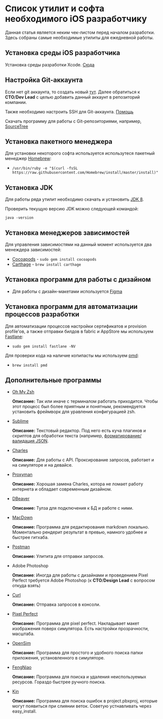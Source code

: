 # Список утилит и софта необходимого iOS разработчику
Данная статья является неким чек-листом перед началом разработки. Здесь собраны самые необходимые утилиты для ежедневной работы. 

## Установка среды iOS разработчика

Установка среды разработки Xcode. [Сюда](https://developer.apple.com/download/)

## Настройка Git-аккаунта

Если нет git аккаунта, то создать новый [тут](https://github.com/). Далее обратиться к **CTO**/**Dev Lead** с целью добавить данный аккаунт в репозиторий компании.

Также необходимо настроить SSH для Git-аккаунта. [Помощь](https://help.github.com/categories/ssh/)

Скачать программу для работы с Git-репозиториями, например, [SourceTree](https://www.sourcetreeapp.com)

## Установка пакетного менеджера
Для установки некоторого софта используется использутеся пакетный менеджер [Homebrew](https://brew.sh):

- ```/usr/bin/ruby -e "$(curl -fsSL https://raw.githubusercontent.com/Homebrew/install/master/install)"```

## Установка JDK
Для работы ряда утилит необходимо скачать и установить [JDK 8](http://www.oracle.com/technetwork/java/javase/downloads/jdk8-downloads-2133151.html).

Проверить текущую версию JDK можно следующей командой:

```
java -version
```

## Установка менеджеров зависимостей

Для управления зависимостями на данный момент используется два менеждера зависимостей:

- [Cocoapods](https://cocoapods.org) - ```sudo gem install cocoapods```
- [Carthage](https://github.com/Carthage/Carthage#quick-start) - ```brew install carthage```

## Установка программ для работы с дизайном

- Для работы с дизайн-макетами используется [Figma](https://www.figma.com/downloads/)

## Установка программ для автоматизации процессов разработки
Для автоматизации процессов настройки сертификатов и provision profile'ов, а также отправки билдов в fabric и AppStore мы используем [Fastlane](https://docs.fastlane.tools):

- ```sudo gem install fastlane -NV```

Для проверки кода на наличие копипасты мы используем [pmd](https://pmd.github.io):

- ```brew install pmd```

## Дополнительные программы

- [Oh My Zsh](https://github.com/robbyrussell/oh-my-zsh)

  **Описание:** Так или иначе с терминалом работать приходится. Чтобы этот процесс был более приятным и понятным, рекомендуется установить фреймворк для уравления конфигурацией zsh.

 
- [Sublime](http://www.sublimetext.com/3)

  **Описание:** Текстовый редактор. Под него есть куча плагинов и скриптов для обработки текста (например, [форматирование/валидация JSON](https://github.com/dzhibas/SublimePrettyJson).


- [Charles](https://www.charlesproxy.com/) 
 
  **Описание:** Для работы с API. Проксирование запросов, работает и на симуляторе и на девайсе.  
  
  
- [Proxyman](https://github.com/ProxymanApp/Proxyman)

  **Описание:** Хорошая замена Charles, котора не ломает работу интернета и обладает современным дизайном.
  
  
- [DBeaver](https://dbeaver.io) 
 
  **Описание:** Тулза для подключения к БД и работе с ними.


- [MacDown](https://macdown.uranusjr.com)

  **Описание:** Программа для редактирования markdown локально. Моментально рендерит результат в превью, намного удобнее и быстрее гитхаба.

- [Postman](https://www.getpostman.com/downloads/)

  **Описание:** Улитита для отправки запросов.
  
- Adobe Photoshop

  **Описание**: Иногда для работы с дизайнами и проведением Pixel Perfect требуется Adobe Photoshop (к **CTO**/**Design Lead** с вопросом откуда взять)


- [Curl](https://ru.wikipedia.org/wiki/CURL)

  **Описание:** Отправка запросов в консоли.


- [Pixel Perfect](https://itunes.apple.com/ru/app/pixel-perfect/id916097243?mt=12)

  **Описание:** Программа для pixel perfect. Накладывает макет изображения поверх симулятора. Есть настройки прозрачности, масштаба.


- [OpenSim](https://github.com/luosheng/OpenSim)

  **Описание:** Программа для простого и удобного поиска папки приложения, установленного в симуляторе.
  

- [FengNiao](https://github.com/onevcat/FengNiao)

  **Описание:** Программа для поиска и удаления неиспользуемых ресурсов. Гораздо быстрее ручного поиска.
  
- [Kin](https://github.com/Karumi/Kin)

  **Описание:** Программа для поиска ошибок в project.pbxproj, которые могут появиться при слиянии веток. Советую устнавливать через easy_install.
